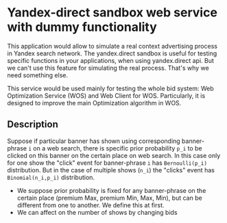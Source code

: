 # Yandex-direct sandbox web service with dummy functionality

This application would allow to simulate a real context advertising process in Yandex search network.
The yandex.direct sandbox is useful for testing specific functions in your applications, when using yandex.direct api. 
But we can't use this feature for simulating the real process. That's why we need something else.

This service would be used mainly for testing the whole bid system: Web Optimization Service (WOS) and Web Client for WOS. 
Particularly, it is designed to improve the main Optimization algorithm in WOS.

## Description

Suppose if particular banner has shown using corresponding banner-phrase `i` on a web search, there is specific prior probability `p_i` to be clicked on this banner on the certain place on web search.
In this case only for one show the "click" event for banner-phrase `i` has `Bernoulli(p_i)` distribution. But in the case of multiple shows (`n_i`) the "clicks" event has `Binomial(n_i,p_i)` distribution.

* We suppose prior probability is fixed for any banner-phrase on the certain place (premium Max, premium Min, Max, Min), but can be different from one to another. We define this at first.
* We can affect on the number of shows by changing bids
